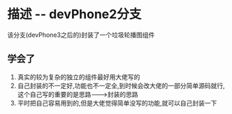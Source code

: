 # 描述 -- devPhone2分支
该分支(devPhone3之后的)封装了一个垃圾轮播图组件

## 学会了
1. 真实的较为复杂的独立的组件最好用大佬写的
2. 自己封装的不一定好,功能也不一定全,到时候会改大佬的一部分简单源码就行,这个自己写的重要的是思路--->封装的思路
3. 平时把自己容易用到的,但是大佬觉得简单没写的功能,就可以自己封装一下

